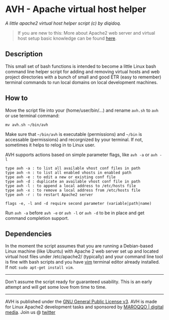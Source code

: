 AVH - Apache virtual host helper
================================

*A little apache2 virtual host helper script (c) by diqidoq.*

> If you are new to this: More about Apache2 web server and virtual host setup basic knowledge can be found [here](http://httpd.apache.org/docs/2.2/de/vhosts/).

## Description

This small set of bash functions is intended to become a little Linux bash command line helper script for adding and removing virtual hosts and web project directories with a bunch of small and good ETR (easy to remember) terminal commands to run local domains on local development machines.

## How to

Move the script file into your (home/user/bin/...) and rename `avh.sh` to `avh` or use terminal command:

    mv avh.sh ~/bin/avh

Make sure that `~/bin/avh` is executable (permissions) and `~/bin` is accessable (permissions) and recorgnized by your terminal. If not, sometimes it helps to relog in to Linux user. 

AVH supports actions based on simple parameter flags, like `avh -a` or `avh -l`

    type avh -a : to list all available vhost conf files in path
    type avh -n : to list all enabled vhosts in enabled path
    type avh -e : to edit a new or existing conf file
    type avh -d : duplicate an available vhost conf file in path
    type avh -l : to append a local address to /etc/hosts file
    type avh -x : to remove a local address from /etc/hosts file
    type avh -r : to restart Apache2 server

    flags -e, -l and -d require second parameter (variable|path|name)

Run `avh -a` before `avh -e` or `avh -l` or `avh -d` to be in place and get command completion support.

## Dependencies

In the moment the script assumes that you are running a Debian-based Linux machine (like Ubuntu) with Apache 2 web server set up and located virtual host files under /etc/apache2/ (typically) and your command line tool is fine with bash scripts and you have [vim](http://www.vim.org/) terminal editor already installed. If not: `sudo apt-get install vim`.

---

Don't assume the script ready for guaranteed usability. This is an early attempt and will get some love from time to time.


---

AVH is published under the [GNU General Public License v3](http://www.gnu.org/copyleft/gpl.html).
AVH is made for Linux Apache2 development tasks and sponsored by [MAROQQO | digital media](http://www.maroqqo.com). Join us @ [twitter](http://twitter.com/maroqqo)

